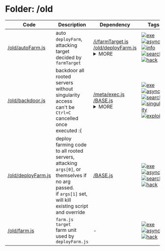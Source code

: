 # Folder: /old
Code|Description|Dependency|Tags
-|-|-|-
[/old/autoFarm.js](./autoFarm.js)|auto `deployFarm`, attacking target decided by `farmTarget`|[/i/farmTarget.js](../i/farmTarget.js)<br>[/old/deployFarm.js](./deployFarm.js)<details><summary>MORE</summary>[/BASE.js](../BASE.js)<br>[/i/route.js](../i/route.js)</details>|[![exe](https://img.shields.io/badge/-exe-gold)](#exe)[![async](https://img.shields.io/badge/-async-black)](#async)[![info](https://img.shields.io/badge/-info-cyan)](#info)[![search](https://img.shields.io/badge/-search-blue)](#search)[![hack](https://img.shields.io/badge/-hack-green)](#hack)
[/old/backdoor.js](./backdoor.js)|backdoor all rooted servers without singularity access<br>can't be `Ctrl+C` cancelled once executed :(|[/meta/exec.js](../meta/exec.js)<br>[/BASE.js](../BASE.js)<details><summary>MORE</summary>[/meta/META.js](../meta/META.js)</details>|[![exe](https://img.shields.io/badge/-exe-gold)](#exe)[![async](https://img.shields.io/badge/-async-black)](#async)[![search](https://img.shields.io/badge/-search-blue)](#search)[![singularity](https://img.shields.io/badge/-singularity-purple)](#singularity)[![exploit](https://img.shields.io/badge/-exploit-%23ff0000)](#exploit)
[/old/deployFarm.js](./deployFarm.js)|deploy farming code to all rooted servers, attacking `args[0]`, or themselves if no arg passed.<br>if `args[1]` set, will kill existing script and override|[/BASE.js](../BASE.js)|[![exe](https://img.shields.io/badge/-exe-gold)](#exe)[![async](https://img.shields.io/badge/-async-black)](#async)[![search](https://img.shields.io/badge/-search-blue)](#search)[![hack](https://img.shields.io/badge/-hack-green)](#hack)
[/old/farm.js](./farm.js)|`farm.js target`<br>farm unit used by `deployFarm.js`|-|[![exe](https://img.shields.io/badge/-exe-gold)](#exe)[![async](https://img.shields.io/badge/-async-black)](#async)[![hack](https://img.shields.io/badge/-hack-green)](#hack)
